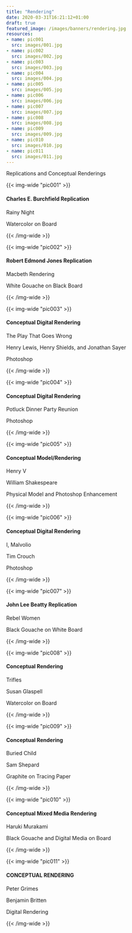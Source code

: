 ```yaml
---
title: "Rendering"
date: 2020-03-31T16:21:12+01:00
draft: true
featured_image: /images/banners/rendering.jpg
resources:
- name: pic001
  src: images/001.jpg
- name: pic002
  src: images/002.jpg
- name: pic003
  src: images/003.jpg
- name: pic004
  src: images/004.jpg
- name: pic005
  src: images/005.jpg
- name: pic006
  src: images/006.jpg
- name: pic007
  src: images/007.jpg
- name: pic008
  src: images/008.jpg
- name: pic009
  src: images/009.jpg
- name: pic010
  src: images/010.jpg
- name: pic011
  src: images/011.jpg
---
```

Replications and Conceptual Renderings

{{< img-wide "pic001" >}}<h4>Charles E. Burchfield Replication</h4> 
<p>Rainy Night</p>
<p>Watercolor on Board</p>
{{< /img-wide >}}

{{< img-wide "pic002" >}}
<h4>Robert Edmond Jones Replication</h4>
<p>Macbeth Rendering</p>
<p>White Gouache on Black Board</p>
{{< /img-wide >}}

{{< img-wide "pic003" >}}
<h4>Conceptual Digital Rendering</h4>
<p>The Play That Goes Wrong</p>
<p>Henry Lewis, Henry Shields, and Jonathan Sayer</p>
<p>Photoshop</p>
{{< /img-wide >}}

{{< img-wide "pic004" >}}
<h4>Conceptual Digital Rendering</h4>
<p>Potluck Dinner Party Reunion</p>
<p>Photoshop</p>
{{< /img-wide >}}

{{< img-wide "pic005" >}}
<h4>Conceptual Model/Rendering</h4>
<p>Henry V</p>
<p>William Shakespeare</p>
<p>Physical Model and Photoshop Enhancement</p>
{{< /img-wide >}}

{{< img-wide "pic006" >}}
<h4>Conceptual Digital Rendering</h4>
<p>I, Malvolio</p>
<p>Tim Crouch</p>
<p>Photoshop</p>
{{< /img-wide >}}

{{< img-wide "pic007" >}}
<h4>John Lee Beatty Replication</h4>
<p>Rebel Women</p>
<p>Black Gouache on White Board</p>
{{< /img-wide >}}

{{< img-wide "pic008" >}}
<h4>Conceptual Rendering</h4>
<p>Trifles</p>
<p>Susan Glaspell</p>
<p>Watercolor on Board</p>
{{< /img-wide >}}

{{< img-wide "pic009" >}}
<h4>Conceptual Rendering</h4>
<p>Buried Child</p>
<p>Sam Shepard</p>
<p>Graphite on Tracing Paper</p>
{{< /img-wide >}}

{{< img-wide "pic010" >}}
<h4>Conceptual Mixed Media Rendering</h4>
<p>Haruki Murakami</p>
<p>Black Gouache and Digital Media on Board</p>
{{< /img-wide >}}

{{< img-wide "pic011" >}}
<h4>CONCEPTUAL RENDERING</h4>
<p>Peter Grimes</p>
<p>Benjamin Britten</p>
<p>Digital Rendering</p>
{{< /img-wide >}}
